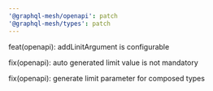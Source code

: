 ```yaml
---
'@graphql-mesh/openapi': patch
'@graphql-mesh/types': patch
---
```


feat(openapi): addLinitArgument is configurable

fix(openapi): auto generated limit value is not mandatory

fix(openapi): generate limit parameter for composed types
